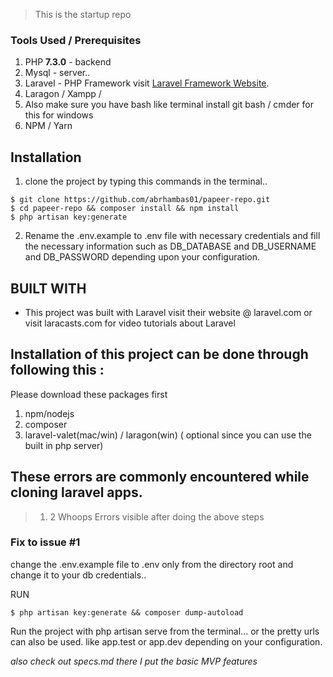 > This is the startup repo

### Tools Used / Prerequisites

1. PHP **7.3.0** - backend
2. Mysql - server.. 
3. Laravel - PHP Framework visit [Laravel Framework Website](https://laravel.com/).
4. Laragon / Xampp / 
5. Also make sure you have bash like terminal install git bash / cmder for this for windows
6. NPM / Yarn 

## Installation

1. clone the project by typing this commands in the terminal..

```
$ git clone https://github.com/abrhambas01/papeer-repo.git 
$ cd papeer-repo && composer install && npm install
$ php artisan key:generate
``` 

2. Rename the .env.example to .env file with necessary credentials and fill the necessary information such as DB_DATABASE and DB_USERNAME and DB_PASSWORD depending upon your configuration.

## BUILT WITH 


 - This project was built with Laravel visit their website @ laravel.com or visit laracasts.com for video tutorials about Laravel


## Installation of this project can be done through following this :


 Please download these packages first

1. npm/nodejs
2. composer
3. laravel-valet(mac/win) / laragon(win) ( optional since you can use the built in php server)


## These errors are commonly encountered while cloning laravel apps. 


> 1. 2 Whoops Errors visible after doing the above steps


### Fix to issue #1



change the .env.example file to .env only from the directory root and change it to your db credentials.. 

RUN
 

```
$ php artisan key:generate && composer dump-autoload 

```

Run the project with php artisan serve from the terminal... or the pretty urls can also be used. like app.test or app.dev depending on your configuration.



_also check out specs.md there I put the basic MVP features_

